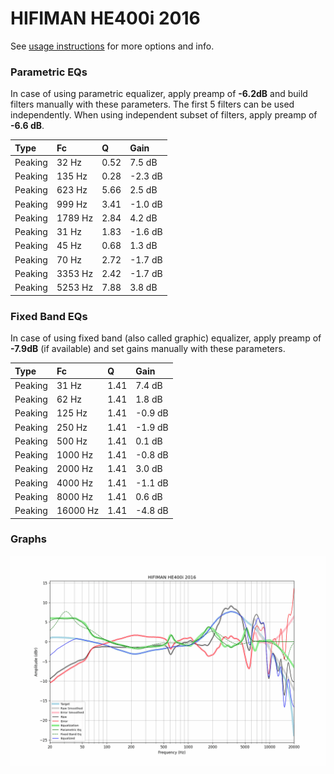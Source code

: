 # HIFIMAN HE400i 2016
See [usage instructions](https://github.com/jaakkopasanen/AutoEq#usage) for more options and info.

### Parametric EQs
In case of using parametric equalizer, apply preamp of **-6.2dB** and build filters manually
with these parameters. The first 5 filters can be used independently.
When using independent subset of filters, apply preamp of **-6.6 dB**.

| Type    | Fc      |    Q | Gain    |
|:--------|:--------|:-----|:--------|
| Peaking | 32 Hz   | 0.52 | 7.5 dB  |
| Peaking | 135 Hz  | 0.28 | -2.3 dB |
| Peaking | 623 Hz  | 5.66 | 2.5 dB  |
| Peaking | 999 Hz  | 3.41 | -1.0 dB |
| Peaking | 1789 Hz | 2.84 | 4.2 dB  |
| Peaking | 31 Hz   | 1.83 | -1.6 dB |
| Peaking | 45 Hz   | 0.68 | 1.3 dB  |
| Peaking | 70 Hz   | 2.72 | -1.7 dB |
| Peaking | 3353 Hz | 2.42 | -1.7 dB |
| Peaking | 5253 Hz | 7.88 | 3.8 dB  |

### Fixed Band EQs
In case of using fixed band (also called graphic) equalizer, apply preamp of **-7.9dB**
(if available) and set gains manually with these parameters.

| Type    | Fc       |    Q | Gain    |
|:--------|:---------|:-----|:--------|
| Peaking | 31 Hz    | 1.41 | 7.4 dB  |
| Peaking | 62 Hz    | 1.41 | 1.8 dB  |
| Peaking | 125 Hz   | 1.41 | -0.9 dB |
| Peaking | 250 Hz   | 1.41 | -1.9 dB |
| Peaking | 500 Hz   | 1.41 | 0.1 dB  |
| Peaking | 1000 Hz  | 1.41 | -0.8 dB |
| Peaking | 2000 Hz  | 1.41 | 3.0 dB  |
| Peaking | 4000 Hz  | 1.41 | -1.1 dB |
| Peaking | 8000 Hz  | 1.41 | 0.6 dB  |
| Peaking | 16000 Hz | 1.41 | -4.8 dB |

### Graphs
![](./HIFIMAN%20HE400i%202016.png)